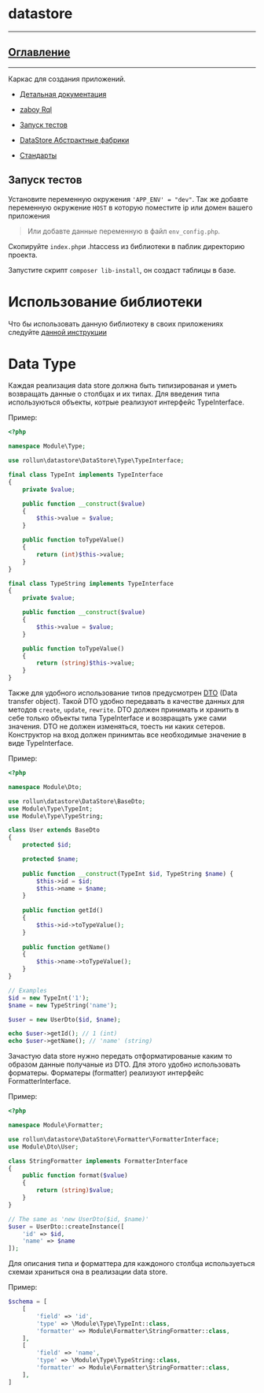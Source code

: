 # datastore

---
## [Оглавление](https://github.com/rollun-com/rollun-skeleton/blob/master/docs/Contents.md)

---

Каркас для создания приложений. 

* [Детальная документация](doc/)

* [zaboy Rql](https://github.com/rollun-com/rollun-datastore/blob/master/doc/RQL_PARSER.md)

* [Запуск тестов](https://github.com/rollun-com/rollun-datastore/blob/master/doc/TESTS.md)

* [DataStore Абстрактные фабрики](https://github.com/rollun-com/rollun-datastore/blob/master/doc/DataStore%20Abstract%20Factory.md)

* [Стандарты](https://github.com/rollun-com/rollun-skeleton/blob/master/docs/Standarts.md)

## Запуск тестов

Установите переменную окружения `'APP_ENV' = "dev"`.
Так же добавте переменную окружение `HOST` в которую поместите ip или домен вашего приложения
> Или добавте данные переменную в файл `env_config.php`.

Скопируйте `index.php`и .htaccess из библиотеки в паблик директорию проекта.

Запустите скрипт `composer lib-install`, он создаст таблицы в базе.

# Использование библиотеки

Что бы использовать данную библиотеку в своих приложениях следуйте [данной инструкции](INSTALL.md)


# Data Type

Каждая реализация data store должна быть типизированая и уметь возвращать данные о столбцах и их типах.
Для введения типа используються объекты, котрые реализуют интерфейс TypeInterface.

Пример:

```php
<?php

namespace Module\Type;

use rollun\datastore\DataStore\Type\TypeInterface;

final class TypeInt implements TypeInterface
{
    private $value;

    public function __construct($value)
    {
        $this->value = $value;
    }

    public function toTypeValue()
    {
        return (int)$this->value;
    }
}

final class TypeString implements TypeInterface
{
    private $value;

    public function __construct($value)
    {
        $this->value = $value;
    }

    public function toTypeValue()
    {
        return (string)$this->value;
    }
}
```

Также для удобного использование типов предусмотрен [DTO](https://en.wikipedia.org/wiki/Data_transfer_object)
(Data transfer object). Такой DTO удобно передавать в качестве данных для методов `create`, `update`, `rewrite`.
DTO должен принимать и хранить в себе только объекты типа TypeInterface и возвращать уже сами значения.
DTO не должен изменяться, тоесть ни каких сетеров.
Конструктор на вход должен принимтаь все необходимые значение в виде TypeInterface.

Пример:

```php
<?php

namespace Module\Dto;

use rollun\datastore\DataStore\BaseDto;
use Module\Type\TypeInt;
use Module\Type\TypeString;

class User extends BaseDto
{
    protected $id;

    protected $name;
    
    public function __construct(TypeInt $id, TypeString $name) {
        $this->id = $id;
        $this->name = $name;
    }
    
    public function getId()
    {
        $this->id->toTypeValue();
    }
    
    public function getName()
    {
        $this->name->toTypeValue();
    }
}

// Examples
$id = new TypeInt('1');
$name = new TypeString('name');

$user = new UserDto($id, $name);

echo $user->getId(); // 1 (int)
echo $user->getName(); // 'name' (string)
```

Зачастую data store нужно передать отформатированые каким то образом данные получаные из DTO. 
Для этого удобно использовать форматеры. Форматеры (formatter) реализуют интерфейс FormatterInterface.

Пример:

```php
<?php

namespace Module\Formatter;

use rollun\datastore\DataStore\Formatter\FormatterInterface;
use Module\Dto\User;

class StringFormatter implements FormatterInterface
{
    public function format($value)
    {
        return (string)$value;
    }
}

// The same as 'new UserDto($id, $name)'
$user = UserDto::createInstance([
    'id' => $id,
    'name' => $name
]);
```

Для описания типа и форматтера для каждоного столбца используеться схемаи храниться она в реализации data store.

Пример:

```php
$schema = [
    [
        'field' => 'id',
        'type' => \Module\Type\TypeInt::class,
        'formatter' => Module\Formatter\StringFormatter::class,
    ],
    [
        'field' => 'name',
        'type' => \Module\Type\TypeString::class,
        'formatter' => Module\Formatter\StringFormatter::class,
    ],
]
```
